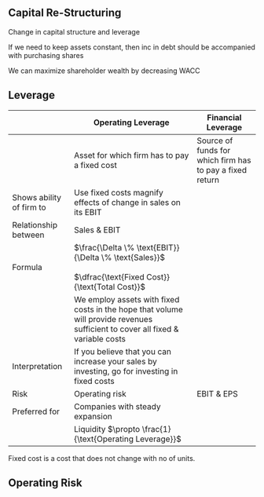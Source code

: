 ## Capital Re-Structuring

Change in capital structure and leverage

If we need to keep assets constant, then inc in debt should be accompanied with purchasing shares

We can maximize shareholder wealth by decreasing WACC

## Leverage

|                          | Operating Leverage                                                                                                             | Financial Leverage                                       |
| ------------------------ | ------------------------------------------------------------------------------------------------------------------------------ | -------------------------------------------------------- |
|                          | Asset for which firm has to pay a fixed cost                                                                                   | Source of funds for which firm has to pay a fixed return |
| Shows ability of firm to | Use fixed costs magnify effects of change in sales on its EBIT                                                                 |                                                          |
| Relationship between     | Sales & EBIT                                                                                                                   |                                                          |
| Formula                  | $\frac{\Delta \% \text{EBIT}}{\Delta \% \text{Sales}}$<br><br>$\dfrac{\text{Fixed Cost}}{\text{Total Cost}}$                   |                                                          |
|                          | We employ assets with fixed costs in the hope that volume will provide revenues sufficient to cover all fixed & variable costs |                                                          |
| Interpretation           | If you believe that you can increase your sales by investing, go for investing in fixed costs                                  |                                                          |
| Risk                     | Operating risk                                                                                                                 | EBIT & EPS                                               |
| Preferred for            | Companies with steady expansion                                                                                                |                                                          |
|                          | Liquidity $\propto \frac{1}{\text{Operating Leverage}}$                                                                        |                                                          |

Fixed cost is a cost that does not change with no of units.

## Operating Risk


